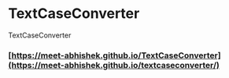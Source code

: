 # TextCaseConverter
TextCaseConverter
### [https://meet-abhishek.github.io/TextCaseConverter](https://meet-abhishek.github.io/textcaseconverter/)

